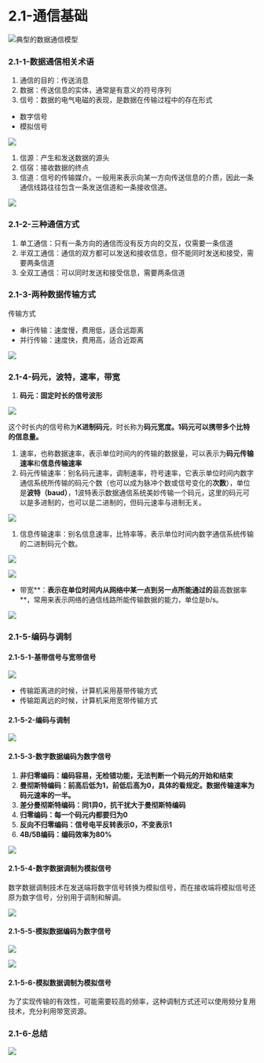 # 2.1-通信基础

![&#x5178;&#x578B;&#x7684;&#x6570;&#x636E;&#x901A;&#x4FE1;&#x6A21;&#x578B;](../../.gitbook/assets/image%20%28200%29.png)

### 2.1-1-数据通信相关术语

1. 通信的目的：传送消息
2. 数据：传送信息的实体，通常是有意义的符号序列
3. 信号：数据的电气电磁的表现，是数据在传输过程中的存在形式

* 数字信号
* 模拟信号

![](../../.gitbook/assets/image%20%2846%29.png)

1. 信源：产生和发送数据的源头
2. 信宿：接收数据的终点
3. 信道：信号的传输媒介。一般用来表示向某一方向传送信息的介质，因此一条通信线路往往包含一条发送信道和一条接收信道。

![](../../.gitbook/assets/image%20%28149%29.png)

### 2.1-2-三种通信方式

1. 单工通信：只有一条方向的通信而没有反方向的交互，仅需要一条信道
2. 半双工通信：通信的双方都可以发送和接收信息，但不能同时发送和接受，需要两条信道
3. 全双工通信：可以同时发送和接受信息，需要两条信道

### 2.1-3-两种数据传输方式

传输方式

* 串行传输：速度慢，费用低，适合远距离
* 并行传输：速度快，费用高，适合近距离

![](../../.gitbook/assets/image%20%2829%29.png)

### 2.1-4-码元，波特，速率，带宽

1. **码元：固定时长的信号波形** 

![](../../.gitbook/assets/image%20%2869%29.png)

这个时长内的信号称为**K进制码元**，时长称为**码元宽度。1码元可以携带多个比特的信息量。**

1. 速率，也称数据速率，表示单位时间内的传输的数据量，可以表示为**码元传输速率**和**信息传输速率**
2. 码元传输速率：别名码元速率，调制速率，符号速率，它表示单位时间内数字通信系统所传输的码元个数（也可以成为脉冲个数或信号变化的**次数**），单位是**波特（baud）**，1波特表示数据通信系统美妙传输一个码元，这里的码元可以是多进制的，也可以是二进制的，但码元速率与进制无关。

![](../../.gitbook/assets/image%20%28104%29.png)

1. 信息传输速率：别名信息速率，比特率等，表示单位时间内数字通信系统传输的二进制码元个数。

![](../../.gitbook/assets/image%20%28173%29.png)

![](../../.gitbook/assets/image%20%2894%29.png)

* 带宽**：**表示在单位时间内从网络中某一点到另一点所能通过的**最高数据率**，常用来表示网络的通信线路所能传输数据的能力，单位是b/s。



![](../../.gitbook/assets/image%20%287%29.png)

### **2.1-5-编码与调制**

#### **2.1-5-1-基带信号与宽带信号**

![](../../.gitbook/assets/image%20%28161%29.png)

* 传输距离进的时候，计算机采用基带传输方式
* 传输距离远的时候，计算机采用宽带传输方式

#### 2.1-5-2-编码与调制

![](../../.gitbook/assets/image%20%2811%29.png)

#### **2.1-5-3-数字数据编码为数字信号**

1. **非归零编码：编码容易，无检错功能，无法判断一个码元的开始和结束**
2. **曼彻斯特编码：前高后低为1，前低后高为0，具体的看规定。数据传输速率为码元速率的一半。**
3. **差分曼彻斯特编码：同1异0，抗干扰大于曼彻斯特编码**
4. **归零编码：每一个码元内都要归为0**
5. **反向不归零编码：信号电平反转表示0，不变表示1**
6. **4B/5B编码：编码效率为80%**

![](../../.gitbook/assets/image%20%2861%29.png)

#### 

#### 2.1-5-4-数字数据调制为模拟信号

数字数据调制技术在发送端将数字信号转换为模拟信号，而在接收端将模拟信号还原为数字信号，分别用于调制和解调。

![](../../.gitbook/assets/image%20%2897%29.png)

#### 2.1-5-5-模拟数据编码为数字信号

![](../../.gitbook/assets/image%20%2836%29.png)

![](../../.gitbook/assets/image%20%2837%29.png)

#### 2.1-5-6-模拟数据调制为模拟信号

为了实现传输的有效性，可能需要较高的频率，这种调制方式还可以使用频分复用技术，充分利用带宽资源。



### 2.1-6-总结

![](../../.gitbook/assets/image%20%2874%29.png)

